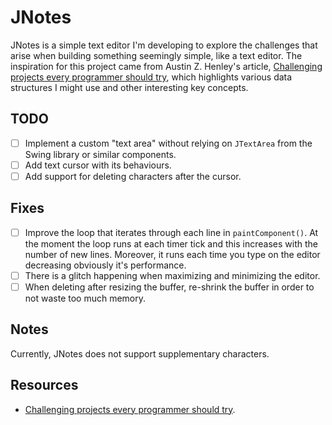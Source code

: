 # JNotes
JNotes is a simple text editor I'm developing to explore the challenges that arise when building something seemingly simple, like a text editor. The inspiration for this project came from Austin Z. Henley's article, [Challenging projects every programmer should try](https://austinhenley.com/blog/challengingprojects.html), which highlights various data structures I might use and other interesting key concepts.

## TODO
- [ ] Implement a custom "text area" without relying on `JTextArea` from the Swing library or similar components.
- [ ] Add text cursor with its behaviours.
- [ ] Add support for deleting characters after the cursor.

## Fixes
- [ ] Improve the loop that iterates through each line in `paintComponent()`. At the moment the loop runs at each timer tick and this increases with the number of new lines.
    Moreover, it runs each time you type on the editor decreasing obviously it's performance.
- [ ] There is a glitch happening when maximizing and minimizing the editor.
- [ ] When deleting after resizing the buffer, re-shrink the buffer in order to not waste too much memory.

## Notes
Currently, JNotes does not support supplementary characters.

## Resources
- [Challenging projects every programmer should try](https://austinhenley.com/blog/challengingprojects.html).